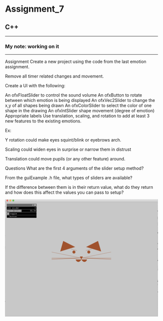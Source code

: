 # Assignment_7

## C++
--------
### My note: working on it
-----------
Assignment
Create a new project using the code from the last emotion assignment.

Remove all timer related changes and movement.

Create a UI with the following:

An ofxFloatSlider to control the sound volume
An ofxButton to rotate between which emotion is being displayed
An ofxVec2Slider to change the x,y of all shapes being drawn
An ofxColorSlider to select the color of one shape in the drawing
An ofxIntSlider shape movement (degree of emotion)
Appropriate labels
Use translation, scaling, and rotation to add at least 3 new features to the existing emotions.

Ex:

Y rotation could make eyes squint/blink or eyebrows arch.

Scaling could widen eyes in surprise or narrow them in distrust

Translation could move pupils (or any other feature) around.

Questions
What are the first 4 arguments of the slider setup method?

From the guiExample .h file, what types of sliders are available?

If the difference between them is in their return value, what do they return and how does this affect the values you can pass to setup?

![Screenshot](media/1.png)




